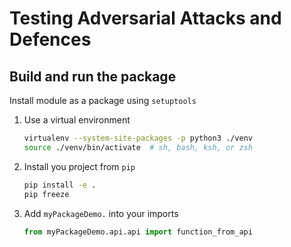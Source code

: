 # Testing Adversarial Attacks and Defences

## Build and run the package

Install module as a package using `setuptools`

1. Use a virtual environment

    ```bash
    virtualenv --system-site-packages -p python3 ./venv
    source ./venv/bin/activate  # sh, bash, ksh, or zsh
    ```

1. Install you project from `pip`

    ```bash
    pip install -e .
    pip freeze
    ```

1. Add `myPackageDemo.` into your imports

    ```python
    from myPackageDemo.api.api import function_from_api

